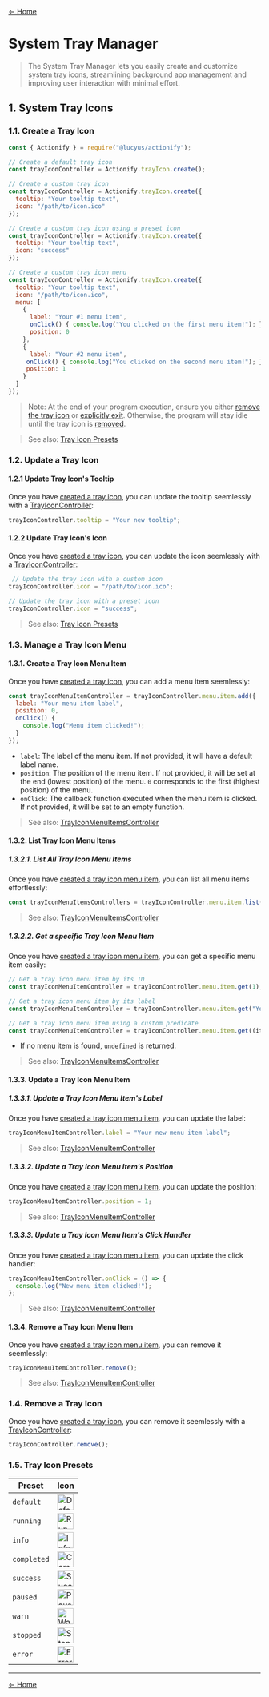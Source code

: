[← Home](../README.md#features)

# System Tray Manager

> The System Tray Manager lets you easily create and customize system tray icons, streamlining background app management and improving user interaction with minimal effort.

## 1. System Tray Icons

### 1.1. Create a Tray Icon

```js
const { Actionify } = require("@lucyus/actionify");

// Create a default tray icon
const trayIconController = Actionify.trayIcon.create();

// Create a custom tray icon
const trayIconController = Actionify.trayIcon.create({
  tooltip: "Your tooltip text",
  icon: "/path/to/icon.ico"
});

// Create a custom tray icon using a preset icon
const trayIconController = Actionify.trayIcon.create({
  tooltip: "Your tooltip text",
  icon: "success"
});

// Create a custom tray icon menu
const trayIconController = Actionify.trayIcon.create({
  tooltip: "Your tooltip text",
  icon: "/path/to/icon.ico",
  menu: [
    {
      label: "Your #1 menu item",
      onClick() { console.log("You clicked on the first menu item!"); },
      position: 0
    },
    {
      label: "Your #2 menu item",
     onClick() { console.log("You clicked on the second menu item!"); },
     position: 1
    }
  ]
});
```

> Note: At the end of your program execution, ensure you either [remove the tray icon](#14-remove-a-tray-icon) or [explicitly exit](./LIFECYCLE.md#21-exit). Otherwise, the program will stay idle until the tray icon is [removed](#14-remove-a-tray-icon).

> See also: [Tray Icon Presets](#15-tray-icon-presets)


### 1.2. Update a Tray Icon

#### 1.2.1 Update Tray Icon's Tooltip

Once you have [created a tray icon](#11-create-a-tray-icon), you can update the tooltip seemlessly with a [TrayIconController](#11-create-a-tray-icon):

```js
trayIconController.tooltip = "Your new tooltip";
```


#### 1.2.2 Update Tray Icon's Icon

Once you have [created a tray icon](#11-create-a-tray-icon), you can update the icon seemlessly with a [TrayIconController](#11-create-a-tray-icon):

```js
 // Update the tray icon with a custom icon
trayIconController.icon = "/path/to/icon.ico";

// Update the tray icon with a preset icon
trayIconController.icon = "success";
```

> See also: [Tray Icon Presets](#15-tray-icon-presets)


### 1.3. Manage a Tray Icon Menu

#### 1.3.1. Create a Tray Icon Menu Item

Once you have [created a tray icon](#11-create-a-tray-icon), you can add a menu item seemlessly:

```js
const trayIconMenuItemController = trayIconController.menu.item.add({
  label: "Your menu item label",
  position: 0,
  onClick() {
    console.log("Menu item clicked!");
  }
});
```

* `label`: The label of the menu item. If not provided, it will have a default label name.
* `position`: The position of the menu item. If not provided, it will be set at the end (lowest position) of the menu. `0` corresponds to the first (highest position) of the menu.
* `onClick`: The callback function executed when the menu item is clicked. If not provided, it will be set to an empty function.

> See also: [TrayIconMenuItemsController](../src/core/controllers/tray-icon/tray-icon-menu/tray-icon-menu-items/tray-icon-menu-items.controller.ts)

#### 1.3.2. List Tray Icon Menu Items

##### 1.3.2.1. List All Tray Icon Menu Items

Once you have [created a tray icon menu item](#131-create-a-tray-icon-menu-item), you can list all menu items effortlessly:

```js
const trayIconMenuItemsControllers = trayIconController.menu.item.list();
```

> See also: [TrayIconMenuItemsController](../src/core/controllers/tray-icon/tray-icon-menu/tray-icon-menu-items/tray-icon-menu-items.controller.ts)

##### 1.3.2.2. Get a specific Tray Icon Menu Item

Once you have [created a tray icon menu item](#131-create-a-tray-icon-menu-item), you can get a specific menu item easily:

```js
// Get a tray icon menu item by its ID
const trayIconMenuItemController = trayIconController.menu.item.get(1);

// Get a tray icon menu item by its label
const trayIconMenuItemController = trayIconController.menu.item.get("Your menu item label");

// Get a tray icon menu item using a custom predicate
const trayIconMenuItemController = trayIconController.menu.item.get((item) => item.position === 0);
```

* If no menu item is found, `undefined` is returned.

> See also: [TrayIconMenuItemsController](../src/core/controllers/tray-icon/tray-icon-menu/tray-icon-menu-items/tray-icon-menu-items.controller.ts)

#### 1.3.3. Update a Tray Icon Menu Item

##### 1.3.3.1. Update a Tray Icon Menu Item's Label

Once you have [created a tray icon menu item](#131-create-a-tray-icon-menu-item), you can update the label:

```js
trayIconMenuItemController.label = "Your new menu item label";
```

> See also: [TrayIconMenuItemController](../src/core/controllers/tray-icon/tray-icon-menu/tray-icon-menu-items/tray-icon-menu-item/tray-icon-menu-item.controller.ts)

##### 1.3.3.2. Update a Tray Icon Menu Item's Position

Once you have [created a tray icon menu item](#131-create-a-tray-icon-menu-item), you can update the position:

```js
trayIconMenuItemController.position = 1;
```

> See also: [TrayIconMenuItemController](../src/core/controllers/tray-icon/tray-icon-menu/tray-icon-menu-items/tray-icon-menu-item/tray-icon-menu-item.controller.ts)

##### 1.3.3.3. Update a Tray Icon Menu Item's Click Handler

Once you have [created a tray icon menu item](#131-create-a-tray-icon-menu-item), you can update the click handler:

```js
trayIconMenuItemController.onClick = () => {
  console.log("New menu item clicked!");
};
```

> See also: [TrayIconMenuItemController](../src/core/controllers/tray-icon/tray-icon-menu/tray-icon-menu-items/tray-icon-menu-item/tray-icon-menu-item.controller.ts)

#### 1.3.4. Remove a Tray Icon Menu Item

Once you have [created a tray icon menu item](#131-create-a-tray-icon-menu-item), you can remove it seemlessly:

```js
trayIconMenuItemController.remove();
```

> See also: [TrayIconMenuItemController](../src/core/controllers/tray-icon/tray-icon-menu/tray-icon-menu-items/tray-icon-menu-item/tray-icon-menu-item.controller.ts)

### 1.4. Remove a Tray Icon

Once you have [created a tray icon](#11-create-a-tray-icon), you can remove it seemlessly with a [TrayIconController](#11-create-a-tray-icon):

```js
trayIconController.remove();
```


### 1.5. Tray Icon Presets

|   Preset   |                               Icon                               |
|------------|------------------------------------------------------------------|
| `default`  | <img src="../src/assets/images/icons/default.ico" alt="Default Tray Icon" width="32px" height="32px" /> |
| `running`  | <img src="../src/assets/images/icons/running.ico" alt="Running Tray Icon" width="32px" height="32px" /> |
| `info`     | <img src="../src/assets/images/icons/info.ico" alt="Info Tray Icon" width="32px" height="32px" /> |
| `completed`| <img src="../src/assets/images/icons/completed.ico" alt="Completed Tray Icon" width="32px" height="32px" /> |
| `success`  | <img src="../src/assets/images/icons/success.ico" alt="Success Tray Icon" width="32px" height="32px" /> |
| `paused`   | <img src="../src/assets/images/icons/paused.ico" alt="Paused Tray Icon" width="32px" height="32px" /> |
| `warn`     | <img src="../src/assets/images/icons/warn.ico" alt="Warn Tray Icon" width="32px" height="32px" /> |
| `stopped`  | <img src="../src/assets/images/icons/stopped.ico" alt="Stopped Tray Icon" width="32px" height="32px" /> |
| `error`    | <img src="../src/assets/images/icons/error.ico" alt="Error Tray Icon" width="32px" height="32px" /> |


---

[← Home](../README.md#features)
